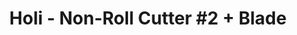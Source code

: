 ---
layout: product
title: "Holi - Non-Roll Cutter #2 + Blade"
price: "700" 
desc: "Skalpel"
img_path: "/assets/img/HO265.jpg"
brand: "N/A"
available: true
special_offer: false
new: true
soon: false
cat: "070000"
subcat: "0N/A"
subsubcat: "0N/A"
sifra: "HO265"
popular: false
---